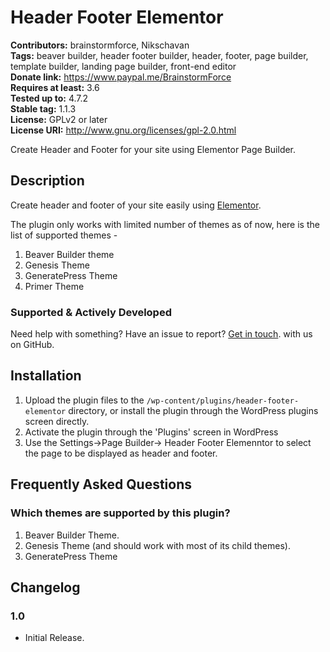 # Header Footer Elementor #
**Contributors:** brainstormforce, Nikschavan  
**Tags:** beaver builder, header footer builder, header, footer, page builder, template builder, landing page builder, front-end editor  
**Donate link:** https://www.paypal.me/BrainstormForce  
**Requires at least:** 3.6  
**Tested up to:** 4.7.2  
**Stable tag:** 1.1.3  
**License:** GPLv2 or later  
**License URI:** http://www.gnu.org/licenses/gpl-2.0.html  

Create Header and Footer for your site using Elementor Page Builder.

## Description ##

Create header and footer of your site easily using [Elementor](https://wordpress.org/plugins/elementor/ "Elementor").

The plugin only works with limited number of themes as of now, here is the list of supported themes - 

1. Beaver Builder theme
2. Genesis Theme
3. GeneratePress Theme
4. Primer Theme

### Supported & Actively Developed ###
Need help with something? Have an issue to report? [Get in touch](https://github.com/Nikschavan/header-footer-elemento "Header Footer elementor on GitHub"). with us on GitHub.

## Installation ##

1. Upload the plugin files to the `/wp-content/plugins/header-footer-elementor` directory, or install the plugin through the WordPress plugins screen directly.
1. Activate the plugin through the 'Plugins' screen in WordPress
1. Use the Settings->Page Builder-> Header Footer Elemenntor to select the page to be displayed as header and footer.

## Frequently Asked Questions ##

### Which themes are supported by this plugin? ###

1. Beaver Builder Theme.
2. Genesis Theme (and should work with most of its child themes).
3. GeneratePress Theme

## Changelog ##

### 1.0 ###
* Initial Release.